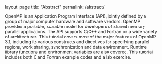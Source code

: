 layout: page
title: "Abstract"
permalink: /abstract/

OpenMP is an Application Program Interface (API), jointly defined by a group of major computer hardware and software vendors. OpenMP provides a portable, scalable model for developers of shared memory parallel applications. The API supports C/C++ and Fortran on a wide variety of architectures. This tutorial covers most of the major features of OpenMP 3.1, including its various constructs and directives for specifying parallel regions, work sharing, synchronization and data environment. Runtime library functions and environment variables are also covered. This tutorial includes both C and Fortran example codes and a lab exercise.
